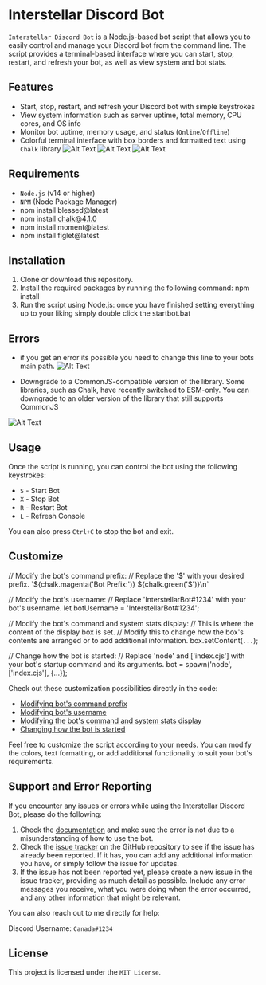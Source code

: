 # Interstellar Discord Bot

`Interstellar Discord Bot` is a Node.js-based bot script that allows you to easily control and manage your Discord bot from the command line. The script provides a terminal-based interface where you can start, stop, restart, and refresh your bot, as well as view system and bot stats.

## Features

- Start, stop, restart, and refresh your Discord bot with simple keystrokes
- View system information such as server uptime, total memory, CPU cores, and OS info
- Monitor bot uptime, memory usage, and status (`Online`/`Offline`)
- Colorful terminal interface with box borders and formatted text using `Chalk` library
![Alt Text](https://who.likes-throwing.rocks/64tHoW7Ij.png)
![Alt Text](https://who.likes-throwing.rocks/64tHXgZw4.png)
![Alt Text](https://who.likes-throwing.rocks/64tVFgOZc.png)

## Requirements

- `Node.js` (v14 or higher)
- `NPM` (Node Package Manager)
- npm install blessed@latest
- npm install chalk@4.1.0
- npm install moment@latest
- npm install figlet@latest


## Installation

1. Clone or download this repository.
2. Install the required packages by running the following command: npm install
3. Run the script using Node.js: once you have finished setting everything up to your liking simply double click the startbot.bat 

## Errors

- if you get an error its possible you need to change this line to your bots main path.
![Alt Text](https://who.likes-throwing.rocks/64uNfdBOs.png)

- Downgrade to a CommonJS-compatible version of the library. Some libraries, such as Chalk, have recently switched to ESM-only. You can downgrade to an older version of the library that still supports CommonJS

![Alt Text](https://who.likes-throwing.rocks/64uVRjBfx.png)

## Usage

Once the script is running, you can control the bot using the following keystrokes:

- `S` - Start Bot
- `X` - Stop Bot
- `R` - Restart Bot
- `L` - Refresh Console

You can also press `Ctrl+C` to stop the bot and exit.

## Customize

// Modify the bot's command prefix:
// Replace the '$' with your desired prefix.
`${chalk.magenta('Bot Prefix:')} ${chalk.green('$')}\n`

// Modify the bot's username:
// Replace 'InterstellarBot#1234' with your bot's username.
let botUsername = 'InterstellarBot#1234';

// Modify the bot's command and system stats display:
// This is where the content of the display box is set.
// Modify this to change how the box's contents are arranged or to add additional information.
box.setContent(`...`);

// Change how the bot is started:
// Replace 'node' and ['index.cjs'] with your bot's startup command and its arguments.
bot = spawn('node', ['index.cjs'], {...});

Check out these customization possibilities directly in the code:

- [Modifying bot's command prefix](https://github.com/Miehlav676/discord-command-prompt-startbot/blob/main/README.md#L162)
- [Modifying bot's username](https://github.com/Miehlav676/discord-command-prompt-startbot/blob/main/README.md#L62)
- [Modifying the bot's command and system stats display](https://github.com/Miehlav676/discord-command-prompt-startbot/blob/main/README.md#L163)
- [Changing how the bot is started](https://github.com/Miehlav676/discord-command-prompt-startbot/blob/main/README.md#L135)

Feel free to customize the script according to your needs. You can modify the colors, text formatting, or add additional functionality to suit your bot's requirements.

## Support and Error Reporting

If you encounter any issues or errors while using the Interstellar Discord Bot, please do the following:

1. Check the [documentation](https://github.com/Miehlav676/discord-command-prompt-startbot/blob/main/README.md) and make sure the error is not due to a misunderstanding of how to use the bot.
2. Check the [issue tracker](https://github.com/Miehlav676/discord-command-prompt-startbot/issues) on the GitHub repository to see if the issue has already been reported. If it has, you can add any additional information you have, or simply follow the issue for updates.
3. If the issue has not been reported yet, please create a new issue in the issue tracker, providing as much detail as possible. Include any error messages you receive, what you were doing when the error occurred, and any other information that might be relevant.

You can also reach out to me directly for help:

Discord Username: `Canada#1234`

## License

This project is licensed under the `MIT License`.
